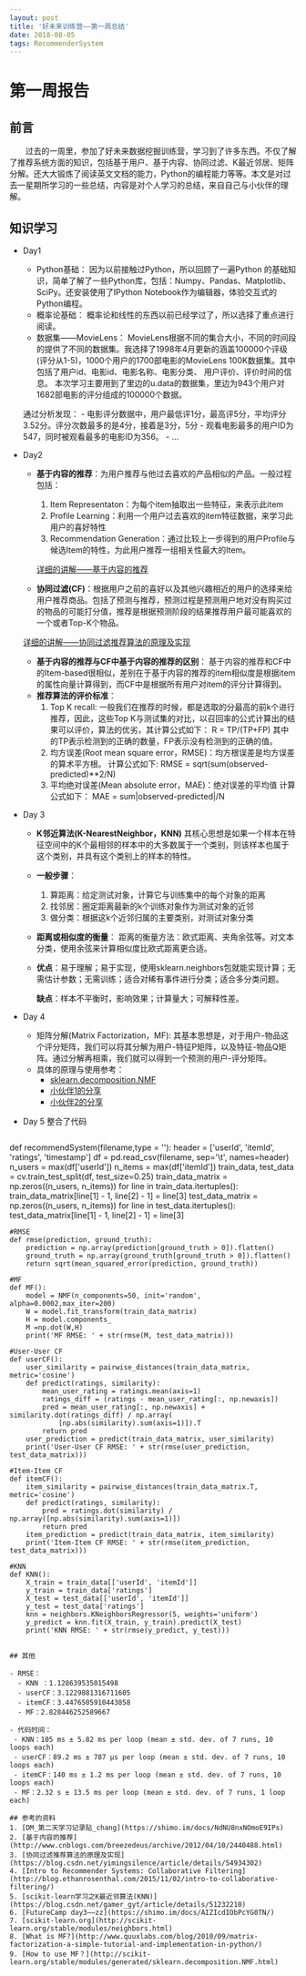 ```yaml
---
layout: post
title: '好未来训练营——第一周总结'
date: 2018-08-05
tags: RecommenderSystem
---
```


# 第一周报告

## 前言
　　过去的一周里，参加了好未来数据挖掘训练营，学习到了许多东西。不仅了解了推荐系统方面的知识，包括基于用户、基于内容、协同过滤、K最近邻居、矩阵分解。还大大锻炼了阅读英文文档的能力，Python的编程能力等等。本文是对过去一星期所学习的一些总结，内容是对个人学习的总结，来自自己与小伙伴的理解。

## 知识学习
- Day1
    - Python基础：
    因为以前接触过Python，所以回顾了一遍Python 的基础知识，简单了解了一些Python库，包括：Numpy、Pandas、Matplotlib、SciPy。还安装使用了IPython Notebook作为编辑器，体验交互式的Python编程。
    - 概率论基础：
    概率论和线性的东西以前已经学过了，所以选择了重点进行阅读。
    - 数据集——MovieLens：
    MovieLens根据不同的集合大小，不同的时间段的提供了不同的数据集。我选择了1998年4月更新的涵盖100000个评级(评分从1-5)，1000个用户的1700部电影的MovieLens 100K数据集。其中包括了用户id、电影id、电影名称、电影分类、 用户评价、评价时间的信息。
    本次学习主要用到了里边的u.data的数据集，里边为943个用户对1682部电影的评分组成的100000个数据。
    
    通过分析发现：
        - 电影评分数据中，用户最低评1分，最高评5分，平均评分3.52分。评分次数最多的是4分，接着是3分，5分
        - 观看电影最多的用户ID为547，同时被观看最多的电影ID为356。
        - ...
- Day2
    - **基于内容的推荐**：为用户推荐与他过去喜欢的产品相似的产品。一般过程包括：
        1. Item Representaton：为每个item抽取出一些特征，来表示此item
        2. Profile Learning：利用一个用户过去喜欢的item特征数据，来学习此用户的喜好特性
        3. Recommendation Generation：通过比较上一步得到的用户Profile与候选Item的特性，为此用户推荐一组相关性最大的Item。
        
        [详细的讲解——基于内容的推荐](http://www.cnblogs.com/breezedeus/archive/2012/04/10/2440488.html)

    - **协同过滤(CF)**：根据用户之前的喜好以及其他兴趣相近的用户的选择来给用户推荐商品。包括了预测与推荐，预测过程是预测用户地对没有购买过的物品的可能打分值，推荐是根据预测阶段的结果推荐用户最可能喜欢的一个或者Top-K个物品。

    [详细的讲解——协同过滤推荐算法的原理及实现](https://blog.csdn.net/yimingsilence/article/details/54934302)

    - **基于内容的推荐与CF中基于内容的推荐的区别**：
        基于内容的推荐和CF中的Item-based很相似，差别在于基于内容的推荐的item相似度是根据item的属性向量计算得到，而CF中是根据所有用户对item的评分计算得到。
    - **推荐算法的评价标准**：
        1. Top K recall:
        一般我们在推荐的时候，都是选取的分最高的前k个进行推荐，因此，这些Top K与测试集的对比，以召回率的公式计算出的结果可以评价，算法的优劣，其计算公式如下：
         R = TP/(TP+FP)
        其中的TP表示检测到的正确的数量，FP表示没有检测到的正确的值。
        2. 均方误差(Root mean square error，RMSE)：均方根误差是均方误差的算术平方根。
        计算公式如下:
        RMSE = sqrt(sum(observed-predicted)**2/N)
        3. 平均绝对误差(Mean absolute error，MAE)：绝对误差的平均值
        计算公式如下：
        MAE = sum|observed-predicted|/N
- Day 3
    - **K邻近算法(K-NearestNeighbor，KNN)**
    其核心思想是如果一个样本在特征空间中的K个最相邻的样本中的大多数属于一个类别，则该样本也属于这个类别，并具有这个类别上的样本的特性。
    - **一般步骤**：
        1. 算距离：给定测试对象，计算它与训练集中的每个对象的距离
        2. 找邻居：圈定距离最新的k个训练对象作为测试对象的近邻
        3. 做分类：根据这k个近邻归属的主要类别，对测试对象分类
    - **距离或相似度的衡量**：
        距离的衡量方法：欧式距离、夹角余弦等。对文本分类，使用余弦来计算相似度比欧式距离更合适。
    - **优点**：易于理解；易于实现，使用sklearn.neighbors包就能实现计算；无需估计参数；无需训练；适合对稀有事件进行分类；适合多分类问题。

        **缺点**：样本不平衡时，影响效果；计算量大；可解释性差。
- Day 4
    - 矩阵分解(Matrix Factorization，MF):
    其基本思想是，对于用户-物品这个评分矩阵，我们可以将其分解为用户-特征P矩阵，以及特征-物品Q矩阵。通过分解再相乘，我们就可以得到一个预测的用户-评分矩阵。
    - 具体的原理与使用参考：
        - [sklearn.decomposition.NMF](http://scikit-learn.org/stable/modules/generated/sklearn.decomposition.NMF.html)
        - [小伙伴1的分享](https://shimo.im/docs/TlXEBVBuBQcecwr5/)
        - [小伙伴2的分享](https://shimo.im/docs/jRwJ8ewA7dosAk75/)
        
- Day 5
    整合了代码

    ``` python
def recommendSystem(filename,type = ''):
    header = ['userId', 'itemId', 'ratings', 'timestamp']
    df = pd.read_csv(filename, sep='\t', names=header)
    n_users = max(df['userId'])
    n_items = max(df['itemId'])
    train_data, test_data = cv.train_test_split(df, test_size=0.25)
    train_data_matrix = np.zeros((n_users, n_items))
    for line in train_data.itertuples():
        train_data_matrix[line[1] - 1, line[2] - 1] = line[3]
    test_data_matrix = np.zeros((n_users, n_items))
    for line in test_data.itertuples():
        test_data_matrix[line[1] - 1, line[2] - 1] = line[3]

    #RMSE
    def rmse(prediction, ground_truth):
        prediction = np.array(prediction[ground_truth > 0]).flatten()
        ground_truth = np.array(ground_truth[ground_truth > 0]).flatten()
        return sqrt(mean_squared_error(prediction, ground_truth))

    #MF
    def MF():
        model = NMF(n_components=50, init='random', alpha=0.0002,max_iter=200)
        W = model.fit_transform(train_data_matrix)
        H = model.components_
        M =np.dot(W,H)
        print('MF RMSE: ' + str(rmse(M, test_data_matrix)))

    #User-User CF
    def userCF():
        user_similarity = pairwise_distances(train_data_matrix, metric='cosine')
        def predict(ratings, similarity):
            mean_user_rating = ratings.mean(axis=1)
            ratings_diff = (ratings - mean_user_rating[:, np.newaxis])
            pred = mean_user_rating[:, np.newaxis] + similarity.dot(ratings_diff) / np.array(
                [np.abs(similarity).sum(axis=1)]).T
            return pred
        user_prediction = predict(train_data_matrix, user_similarity)
        print('User-User CF RMSE: ' + str(rmse(user_prediction, test_data_matrix)))

    #Item-Item CF
    def itemCF():
        item_similarity = pairwise_distances(train_data_matrix.T, metric='cosine')
        def predict(ratings, similarity):
            pred = ratings.dot(similarity) / np.array([np.abs(similarity).sum(axis=1)])
            return pred
        item_prediction = predict(train_data_matrix, item_similarity)
        print('Item-Item CF RMSE: ' + str(rmse(item_prediction, test_data_matrix)))

    #KNN
    def KNN():
        X_train = train_data[['userId', 'itemId']]
        y_train = train_data['ratings']
        X_test = test_data[['userId', 'itemId']]
        y_test = test_data['ratings']
        knn = neighbors.KNeighborsRegressor(5, weights='uniform')
        y_predict = knn.fit(X_train, y_train).predict(X_test)
        print('KNN RMSE: ' + str(rmse(y_predict, y_test)))
   ```
    
## 其他

- RMSE：
     - KNN ：1.128639535015498
     - userCF：3.1229881316711605
     - itemCF：3.4476505910443858
     - MF：2.828446252589667

- 代码时间：
    - KNN：105 ms ± 5.82 ms per loop (mean ± std. dev. of 7 runs, 10 loops each)
    - userCF：89.2 ms ± 787 µs per loop (mean ± std. dev. of 7 runs, 10 loops each)
    - itemCF：140 ms ± 1.2 ms per loop (mean ± std. dev. of 7 runs, 10 loops each)
    - MF：2.32 s ± 13.5 ms per loop (mean ± std. dev. of 7 runs, 1 loop each)

## 参考的资料
1. [DM_第二天学习记录贴_chang](https://shimo.im/docs/NdNU8nxNOmoE9IPs)
2. [基于内容的推荐](http://www.cnblogs.com/breezedeus/archive/2012/04/10/2440488.html)
3. [协同过滤推荐算法的原理及实现](https://blog.csdn.net/yimingsilence/article/details/54934302)
4. [Intro to Recommender Systems: Collaborative Filtering](http://blog.ethanrosenthal.com/2015/11/02/intro-to-collaborative-filtering/)
5. [scikit-learn学习之K最近邻算法(KNN)](https://blog.csdn.net/gamer_gyt/article/details/51232210)
6. [FutureCamp day3——zz](https://shimo.im/docs/AIZIcdIObPcYG0TN/)
7. [scikit-learn.org](http://scikit-learn.org/stable/modules/neighbors.html)
8. [What is MF?](http://www.quuxlabs.com/blog/2010/09/matrix-factorization-a-simple-tutorial-and-implementation-in-python/)
9. [How to use MF？](http://scikit-learn.org/stable/modules/generated/sklearn.decomposition.NMF.html)

